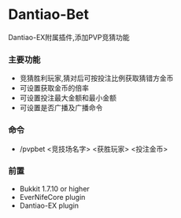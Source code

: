 # Dantiao-Bet

Dantiao-EX附属插件,添加PVP竞猜功能

### 主要功能
- 竞猜胜利玩家,猜对后可按投注比例获取猜错方金币
- 可设置获取金币的倍率
- 可设置投注最大金额和最小金额
- 可设置是否广播及广播命令

### 命令
- /pvpbet <竞技场名字> <获胜玩家> <投注金币>

### 前置
- Bukkit 1.7.10 or higher
- EverNifeCore plugin
- Dantiao-EX plugin